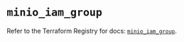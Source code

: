 # `minio_iam_group`

Refer to the Terraform Registry for docs: [`minio_iam_group`](https://registry.terraform.io/providers/ferlab-ste-justine/minio/0.2.0/docs/resources/iam_group).
